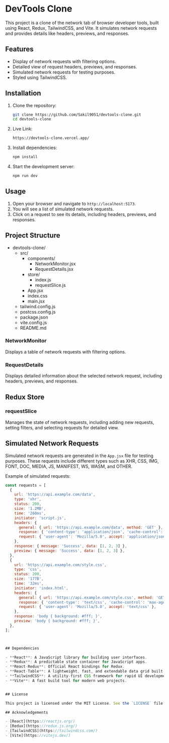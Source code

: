 # DevTools Clone

This project is a clone of the network tab of browser developer tools, built using React, Redux, TailwindCSS, and Vite. It simulates network requests and provides details like headers, previews, and responses.

## Features

- Display of network requests with filtering options.
- Detailed view of request headers, previews, and responses.
- Simulated network requests for testing purposes.
- Styled using TailwindCSS.

## Installation

1. Clone the repository:
    ```bash
    git clone https://github.com/Sakil9051/devtools-clone.git
    cd devtools-clone
    ```

2. Live Link:
    ```bash
    https://devtools-clone.vercel.app/
    ```

3. Install dependencies:
    ```bash
    npm install
    ```

4. Start the development server:
    ```bash
    npm run dev
    ```

## Usage

1. Open your browser and navigate to `http://localhost:5173`.
2. You will see a list of simulated network requests.
3. Click on a request to see its details, including headers, previews, and responses.

## Project Structure

- devtools-clone/
  - src/
    - components/
      - NetworkMonitor.jsx
      - RequestDetails.jsx
    - store/
      - index.js
      - requestSlice.js
    - App.jsx
    - index.css
    - main.jsx
  - tailwind.config.js
  - postcss.config.js
  - package.json
  - vite.config.js
  - README.md




### NetworkMonitor

Displays a table of network requests with filtering options.

### RequestDetails

Displays detailed information about the selected network request, including headers, previews, and responses.

## Redux Store

### requestSlice

Manages the state of network requests, including adding new requests, setting filters, and selecting requests for detailed view.

## Simulated Network Requests

Simulated network requests are generated in the `App.jsx` file for testing purposes. These requests include different types such as XHR, CSS, IMG, FONT, DOC, MEDIA, JS, MANIFEST, WS, WASM, and OTHER.

Example of simulated requests:

```jsx
const requests = [
  {
    url: 'https://api.example.com/data',
    type: 'xhr',
    status: 200,
    size: '1.2MB',
    time: '260ms',
    initiator: 'script.js',
    headers: {
      general: { url: 'https://api.example.com/data', method: 'GET' },
      response: { 'content-type': 'application/json', 'cache-control': 'no-cache' },
      request: { 'user-agent': 'Mozilla/5.0', accept: 'application/json' },
    },
    response: { message: 'Success', data: [1, 2, 3] },
    preview: { message: 'Success', data: [1, 2, 3] },
  },
  {
    url: 'https://api.example.com/style.css',
    type: 'css',
    status: 200,
    size: '177B',
    time: '32ms',
    initiator: 'index.html',
    headers: {
      general: { url: 'https://api.example.com/style.css', method: 'GET' },
      response: { 'content-type': 'text/css', 'cache-control': 'max-age=31536000' },
      request: { 'user-agent': 'Mozilla/5.0', accept: 'text/css' },
    },
    response: 'body { background: #fff; }',
    preview: 'body { background: #fff; }',
  },
];



## Dependencies

- **React**: A JavaScript library for building user interfaces.
- **Redux**: A predictable state container for JavaScript apps.
- **React-Redux**: Official React bindings for Redux.
- **React-Table**: A lightweight, fast, and extendable data grid built for React.
- **TailwindCSS**: A utility-first CSS framework for rapid UI development.
- **Vite**: A fast build tool for modern web projects.


## License

This project is licensed under the MIT License. See the `LICENSE` file for details.

## Acknowledgements

- [React](https://reactjs.org/)
- [Redux](https://redux.js.org/)
- [TailwindCSS](https://tailwindcss.com/)
- [Vite](https://vitejs.dev/)
